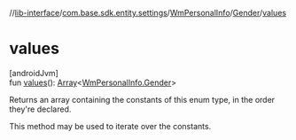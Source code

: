 //[lib-interface](../../../../index.md)/[com.base.sdk.entity.settings](../../index.md)/[WmPersonalInfo](../index.md)/[Gender](index.md)/[values](values.md)

# values

[androidJvm]\
fun [values](values.md)(): [Array](https://kotlinlang.org/api/latest/jvm/stdlib/kotlin/-array/index.html)&lt;[WmPersonalInfo.Gender](index.md)&gt;

Returns an array containing the constants of this enum type, in the order they're declared.

This method may be used to iterate over the constants.

